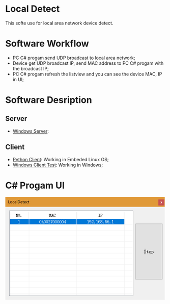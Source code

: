 # Local Detect

This softe use for local area network device detect.

# Software Workflow

* PC C# progam send UDP broadcast to local area network;
* Device get UDP broadcast IP, send MAC address to PC C# progam with the broadcast IP;
* PC C# progam refresh the listview and you can see the device MAC, IP in UI;

# Software Desription 

## Server

* [Windows Server](server/LocalDetect): 

## Client

* [Python Client](client/LocalDetect.py): Working in Embeded Linux OS;
* [Windows Client Test](server/LocalDetectTest): Working in Windows;

# C# Progam UI
![](docs/image/localDetect.png)
